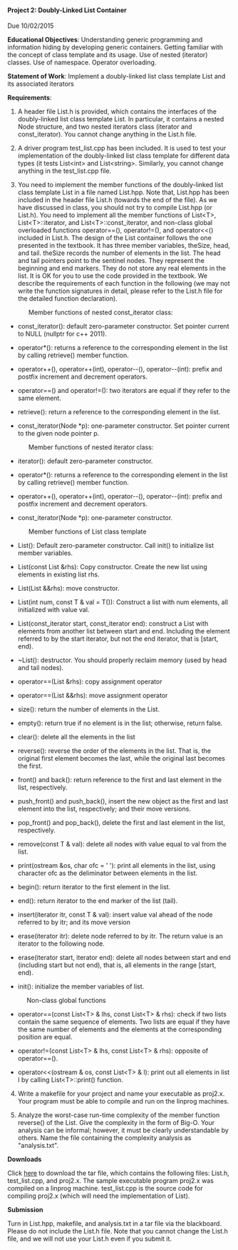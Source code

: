 <h4 class="style1">Project 2: Doubly-Linked List Container</h4>
<p class="style1">Due 10/02/2015</p>
<p class="style2"><strong>Educational Objectives</strong>: Understanding generic 
programming and information hiding by developing generic containers. Getting 
familiar with the concept of class template and its usage. Use of nested (iterator) 
classes. Use of namespace. Operator overloading.&nbsp; </p>
<p class="style2"><strong>Statement of Work</strong>: Implement a doubly-linked 
list class template List and its associated iterators</p>
<p class="style2"><strong>Requirements</strong>:</p>
<ol>
	<li>
	<p class="style2">A header file List.h is provided, which contains the 
	interfaces of the doubly-linked list class template List. In particular, it 
	contains a nested Node structure, and two nested iterators class (iterator 
	and const_iterator). You cannot change anything in the List.h file.</p>
	</li>
	<li>
	<p class="style2">A driver program test_list.cpp has been included. It is 
	used to test your implementation of the doubly-linked list class template 
	for different data types (it tests List&lt;int&gt; and List&lt;string&gt;. Similarly, 
	you cannot change anything in the test_list.cpp file.</p>
	</li>
	<li>
	<p class="style2">You need to implement the member functions of the doubly-linked list 
	class template List in a file named List.hpp. Note that, List.hpp has been 
	included in the header file List.h (towards the end of the file). As we have 
	discussed in class, you should not try to compile List.hpp (or List.h). 
	You need to implement all the member functions of List&lt;T&gt;, List&lt;T&gt;::iterator, 
	and List&lt;T&gt;::const_iterator, and non-class global overloaded functions 
	operator==(), operator!=(), and operator&lt;&lt;() included in List.h. The design of the List container follows the one 
	presented in the textbook. It has three member variables, theSize, head, and 
	tail. theSize records the number of elements in the list. The head and tail 
	pointers point to the sentinel nodes. They represent the beginning and end 
	markers. They do not store any real elements in the list. It is OK for you to use the code provided in the 
	textbook. We describe the requirements of each function in the following (we 
	may not write the function signatures in detail, please refer to the List.h 
	file for the detailed function declaration).</p>
	</li>
</ol>
<p class="style2">&nbsp;&nbsp;&nbsp;&nbsp;&nbsp;&nbsp;&nbsp;&nbsp;&nbsp;&nbsp;&nbsp;&nbsp;Member functions of nested const_iterator class:</p>
<ul class="style3">
	<li>
	<p class="style2">const_iterator(): default zero-parameter constructor. Set 
	pointer current to NULL (nullptr for c++ 2011).</p>
	</li>
	<li>
	<p class="style2">operator*(): returns a reference to the corresponding 
	element in the list by calling retrieve() member function.</p>
	</li>
	<li>
	<p class="style2">operator++(), operator++(int), operator--(), operator--(int): 
	prefix and postfix increment and decrement operators.</p>
	</li>
	<li>
	<p class="style2">operator==() and operator!=(): two iterators are equal if 
	they refer to the same element.</p>
	</li>
	<li>
	<p class="style2">retrieve(): return a reference to the corresponding 
	element in the list.</p>
	</li>
	<li>
	<p class="style2">const_iterator(Node *p): one-parameter constructor. Set 
	pointer current to the given node pointer p.</p>
	</li>
</ul>
<p class="style2">&nbsp;&nbsp;&nbsp;&nbsp;&nbsp;&nbsp;&nbsp;&nbsp;&nbsp;&nbsp;&nbsp;&nbsp;Member functions of nested iterator class:</p>
<ul class="style3">
	<li>
	<p class="style2">iterator(): default zero-parameter constructor.</p>
	</li>
	<li>
	<p class="style2">operator*(): returns a reference to the corresponding 
	element in the list by calling retrieve() member function.</p>
	</li>
	<li>
	<p class="style2">operator++(), operator++(int), operator--(), operator--(int): 
	prefix and postfix increment and decrement operators.</p>
	</li>
	<li>
	<p class="style2">const_iterator(Node *p): one-parameter constructor. </p>
	</li>
</ul>
<p class="style2">&nbsp;&nbsp;&nbsp;&nbsp;&nbsp;&nbsp;&nbsp;&nbsp;&nbsp;&nbsp;&nbsp; 
Member functions of List class template&nbsp;</p>
<ul class="style3">
	<li>
	<p class="style2">List(): Default zero-parameter
	constructor. Call init() to initialize list member variables.</p>
	</li>
	<li>
	<p class="style2">List(const List &rhs): Copy constructor. Create the new 
	list using elements in existing list rhs.</p>
	</li>
	<li>
	<p class="style2">List(List &amp;&amp;rhs): move constructor.</p>
	</li>
	<li>
	<p class="style2">List(int num, const T &amp; val = T()): Construct 
		a list with num elements, all initialized with value val.</p>
	</li>
	<li>
	<p class="style2">List(const_iterator start, const_iterator 
		end): construct a List with elements from another list between start and 
		end. Including the element referred to by the start iterator, but not 
	the end iterator, that is 
		[start, end).</p>
	</li>
	<li>
	<p class="style2">~List(): destructor. You should properly reclaim memory 
		(used by head and tail nodes).</p>
	</li>
	<li>
	<p class="style2">operator==(List &amp;rhs): copy assignment operator</p>
	</li>
	<li>
	<p class="style2">operator==(List &amp;&amp;rhs): move assignment operator</p>
	</li>
	<li>
	<p class="style2">size(): return the number of elements in the
	List. </p>
	</li>
	<li>
	<p class="style2">empty(): return true if no element is in the
	list; otherwise, return false.</p>
	</li>
	<li>
	<p class="style2">clear(): delete all the elements in the list</p>
	</li>
	<li>
	<p class="style2">reverse(): reverse the order of the elements
	in the list. That is, the original first element becomes the
	last, while the original last becomes the first. </p>
	</li>
	<li>
	<p class="style2">front() and back(): return reference to the
	first and last element in the list, respectively. </p>
	</li>
	<li>
	<p class="style2">push_front() and push_back(), insert the new object as the 
	first and last element into the list, respectively; and their move versions. </p>
	</li>
	<li>
	<p class="style2">pop_front() and pop_back(), delete the first
	and last element in the list, respectively. </p> 
	</li>
	<li>
	<p class="style2">remove(const T &amp; val): delete all nodes with 
		value equal to val from the list.</p>
	</li>
	<li>
	<p class="style2">print(ostream &amp;os, char ofc = &#39; &#39;): print all 
		elements in the list, using character ofc as the deliminator between 
	elements in the list.</p>
	</li>
	<li>
	<p class="style2">begin(): return iterator to the first element
	in the list.</p>
	</li>
	<li>
	<p class="style2">end(): return iterator to the end marker of
	the list (tail).</p>
	</li>
	<li>
	<p class="style2">insert(iterator itr, const T &amp; val): insert 
		value val ahead of the node referred to by itr; and its move version</p>
	</li>
	<li>
	<p class="style2">erase(iterator itr): delete node referred to 
		by itr. The return value is an iterator to the following node.</p>
	</li>
	<li>
	<p class="style2">erase(iterator start, iterator end): delete 
		all nodes between start and end (including start but not end), that is, 
		all elements in the range [start, end).</p>
	</li>
	<li>
	<p class="style2">init(): initialize the member variables of
	list. </p>
	</li>
</ul>
<p class="style2">&nbsp;&nbsp;&nbsp;&nbsp;&nbsp;&nbsp;&nbsp;&nbsp;&nbsp;&nbsp; 
Non-class global functions&nbsp;</p>
<ul class="style3">
	<li>
	<p class="style2">operator==(const List&lt;T&gt; &amp; lhs, 
		const List&lt;T&gt; &amp; rhs): check if two lists contain the same sequence of 
		elements. Two lists are equal if they have the same number of elements 
		and the elements at the corresponding position are equal.</p>
	</li>
	<li>
	<p class="style2">operator!=(const List&lt;T&gt; &amp; lhs, 
		const List&lt;T&gt; &amp; rhs): opposite of operator==().</p>
	</li>
	<li>
	<p class="style2">operator&lt;&lt;(ostream &amp; os, const 
		List&lt;T&gt; &amp; l): print out all elements in list l by calling 
		List&lt;T&gt;::print() function.&nbsp; </p>
	</li>
</ul>

<ol>
	<li value="4">
	<p class="style2">Write a makefile for your project and name your executable 
	as proj2.x. Your program must be able to compile and run on the linprog 
	machines.</p>
	</li>
	<li>
	<p class="style2">Analyze the worst-case run-time complexity of the member 
	function reverse() of the List. Give the complexity in the form of Big-O. 
	Your analysis can be informal; however, it must be clearly understandable by 
	others. Name the file containing the complexity analysis as &quot;analysis.txt&quot;. </p>
	</li>
</ol>
<p class="style2"><strong>Downloads</strong></p>
<p class="style4">Click <a href="proj2_provided.tar">here</a> to download the tar file, which contains the 
following files: List.h, test_list.cpp, and proj2.x. The sample executable 
program proj2.x was compiled on a linprog machine. test_list.cpp is the source 
code for compiling proj2.x (which will need the implementation of List).</p>
<p class="style2"><strong>Submission</strong></p>
<p class="style4">Turn in List.hpp, makefile, and analysis.txt in a tar file via the 
blackboard. Please do not include the List.h file. Note that you cannot change 
the List.h file, and we will not use your List.h even if you submit it.</p>
